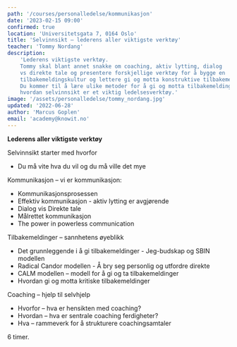 ```yaml
---
path: '/courses/personalledelse/kommunikasjon'
date: '2023-02-15 09:00'
confirmed: true
location: 'Universitetsgata 7, 0164 Oslo'
title: 'Selvinnsikt – lederens aller viktigste verktøy'
teacher: 'Tommy Nordang'
description: 
    'Lederens viktigste verktøy. 
    Tommy skal blant annet snakke om coaching, aktiv lytting, dialog 
    vs direkte tale og presentere forskjellige verktøy for å bygge en 
    tilbakemeldingskultur og lettere gi og motta konstruktive tilbakemeldinger. 
    Du kommer til å lære ulike metoder for å gi og motta tilbakemeldinger og 
    hvordan selvinnsikt er et viktig ledelsesverktøy.'
image: '/assets/personalledelse/tommy_nordang.jpg'
updated: '2022-06-28'
author: 'Marcus Goplen'
email: 'academy@knowit.no'
---
```


**Lederens aller viktigste verktøy**

Selvinnsikt starter med hvorfor
- Du må vite hva du vil og du må ville det mye

Kommunikasjon – vi er kommunikasjon:
- Kommunikasjonsprosessen
- Effektiv kommunikasjon - aktiv lytting er avgjørende
- Dialog vis Direkte tale
- Målrettet kommunikasjon
- The power in powerless communication

Tilbakemeldinger – sannhetens øyeblikk
- Det grunnleggende i å gi tilbakemeldinger - Jeg-budskap og SBIN modellen
- Radical Candor modellen - Å bry seg personlig og utfordre direkte
- CALM modellen – modell for å gi og ta tilbakemeldinger
- Hvordan gi og motta kritiske  tilbakemeldinger

Coaching – hjelp til selvhjelp
- Hvorfor – hva er hensikten med coaching?
- Hvordan – hva er sentrale coaching ferdigheter?
- Hva – rammeverk for å strukturere coachingsamtaler

6 timer.